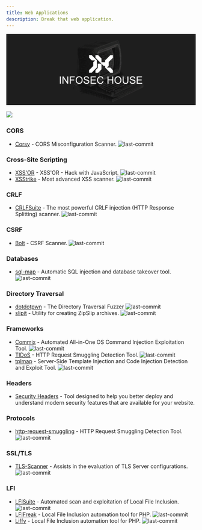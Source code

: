 ```yaml
---
title: Web Applications
description: Break that web application.
---
```


![](/assets/headers/header-logo.png)

![](https://img.shields.io/badge/Tools%20%26%20Resources%20Available-17-757575?style=for-the-badge)

### CORS

* [Corsy](https://github.com/s0md3v/Corsy) - CORS Misconfiguration Scanner. ![last-commit](https://img.shields.io/github/last-commit/s0md3v/Corsy?style=flat)


### Cross-Site Scripting

* [XSS'OR](https://github.com/evilcos/xssor2) - XSS'OR - Hack with JavaScript. ![last-commit](https://img.shields.io/github/last-commit/evilcos/xssor2?style=flat)
* [XSStrike](https://github.com/s0md3v/XSStrike) - Most advanced XSS scanner. ![last-commit](https://img.shields.io/github/last-commit/evilcos/xssor2?style=flat)


### CRLF

* [CRLFSuite](https://github.com/Nefcore/CRLFsuite) - The most powerful CRLF injection (HTTP Response Splitting) scanner. ![last-commit](https://img.shields.io/github/last-commit/Nefcore/CRLFsuite?style=flat)

### CSRF

* [Bolt](https://github.com/s0md3v/Bolt) - CSRF Scanner. ![last-commit](https://img.shields.io/github/last-commit/s0md3v/Bolt?style=flat)


### Databases

* [sql-map](https://github.com/sqlmapproject/sqlmap) - Automatic SQL injection and database takeover tool. ![last-commit](https://img.shields.io/github/last-commit/sqlmapproject/sqlmap?style=flat)


### Directory Traversal

* [dotdotpwn](https://github.com/wireghoul/dotdotpwn) - The Directory Traversal Fuzzer ![last-commit](https://img.shields.io/github/last-commit/wireghoul/dotdotpwn?style=flat)
* [slipit](https://github.com/usdAG/slipit) - Utility for creating ZipSlip archives. ![last-commit](https://img.shields.io/github/last-commit/usdAG/slipit?style=flat)


### Frameworks

* [Commix](https://github.com/commixproject/commix) - Automated All-in-One OS Command Injection Exploitation Tool. ![last-commit](https://img.shields.io/github/last-commit/commixproject/commix?style=flat)
* [TIDoS](https://github.com/0xInfection/TIDoS-Framework) - HTTP Request Smuggling Detection Tool. ![last-commit](https://img.shields.io/github/last-commit/0xInfection/TIDoS-Framework?style=flat)
* [tplmap](https://github.com/epinna/tplmap) - Server-Side Template Injection and Code Injection Detection and Exploit Tool. ![last-commit](https://img.shields.io/github/last-commit/epinna/tplmap?style=flat)


### Headers

* [Security Headers](https://securityheaders.com/) - Tool designed to help you better deploy and understand modern security features that are available for your website.

### Protocols

* [http-request-smuggling](https://github.com/anshumanpattnaik/http-request-smuggling) - HTTP Request Smuggling Detection Tool. ![last-commit](https://img.shields.io/github/last-commit/anshumanpattnaik/http-request-smuggling?style=flat)


### SSL/TLS

* [TLS-Scanner](https://github.com/tls-attacker/TLS-Scanner) - Assists in the evaluation of TLS Server configurations. ![last-commit](https://img.shields.io/github/last-commit/tls-attacker/TLS-Scanner?style=flat)


### LFI

* [LFISuite](https://github.com/D35m0nd142/LFISuite) - Automated scan and exploitation of Local File Inclusion. ![last-commit](https://img.shields.io/github/last-commit/D35m0nd142/LFISuite?style=flat)
* [LFIFreak](https://github.com/OsandaMalith/LFiFreak) - Local File Inclusion automation tool for PHP. ![last-commit](https://img.shields.io/github/last-commit/OsandaMalith/LFiFreak?style=flat)
* [Liffy](https://github.com/mzfr/liffy) - Local File Inclusion automation tool for PHP. ![last-commit](https://img.shields.io/github/last-commit/mzfr/liffy?style=flat)